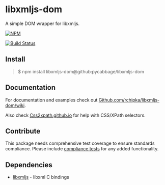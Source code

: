 # libxmljs-dom

A simple DOM wrapper for libxmljs.

[![NPM](https://nodei.co/npm/libxmljs-dom.png)](https://www.npmjs.com/package/libxmljs-dom)

[![Build Status](https://travis-ci.org/libxmljs/libxmljs-dom.svg)](https://travis-ci.org/libxmljs/libxmljs-dom)

## Install

> $ npm install libxmljs-dom@github:pycabbage/libxmljs-dom


## Documentation

For documentation and examples check out [Github.com/rchipka/libxmljs-dom/wiki](https://github.com/rchipka/libxmljs-dom/wiki).

Also check [Css2xpath.github.io](http://css2xpath.github.io/) for help with CSS/XPath selectors.


## Contribute

This package needs comprehensive test coverage to ensure standards compliance.
Please include [compliance tests](https://dom.spec.whatwg.org/) for any added functionality.


## Dependencies

- [libxmljs](https://github.com/libxmljs/libxmljs) - libxml C bindings
